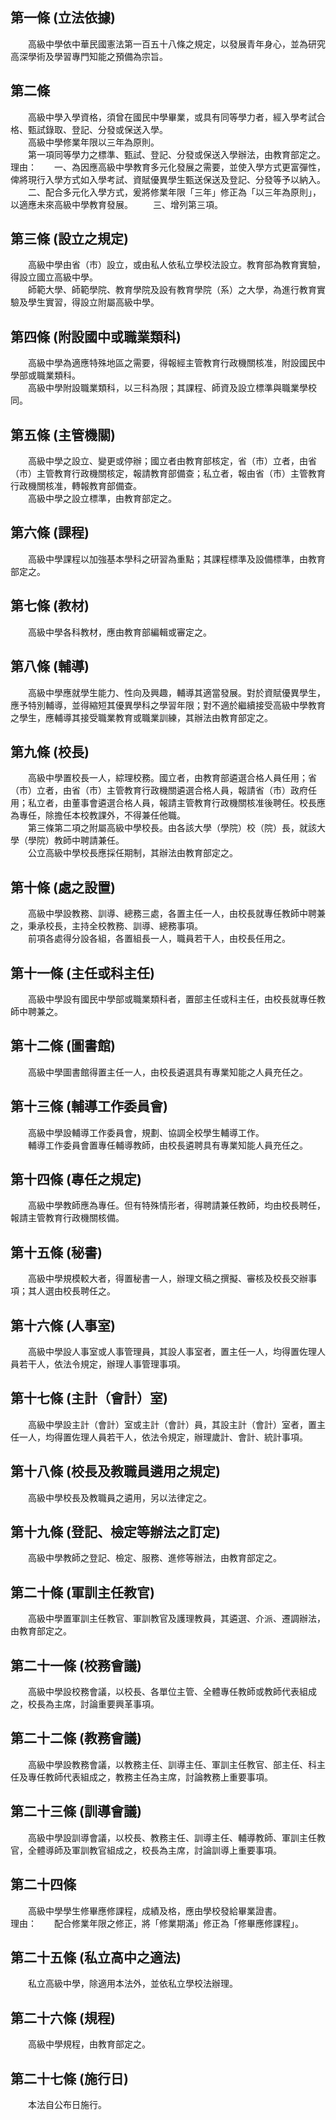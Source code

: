 第一條 (立法依據)
-----------------
　　高級中學依中華民國憲法第一百五十八條之規定，以發展青年身心，並為研究高深學術及學習專門知能之預備為宗旨。  


第二條 
-------
　　高級中學入學資格，須曾在國民中學畢業，或具有同等學力者，經入學考試合格、甄試錄取、登記、分發或保送入學。  
　　高級中學修業年限以三年為原則。  
　　第一項同等學力之標準、甄試、登記、分發或保送入學辦法，由教育部定之。  
理由：　　一、為因應高級中學教育多元化發展之需要，並使入學方式更富彈性，俾將現行入學方式如入學考試、資賦優異學生甄送保送及登記、分發等予以納入。
　　二、配合多元化入學方式，爰將修業年限「三年」修正為「以三年為原則」，以適應未來高級中學教育發展。
　　三、增列第三項。

第三條 (設立之規定)
-------------------
　　高級中學由省（市）設立，或由私人依私立學校法設立。教育部為教育實驗，得設立國立高級中學。  
　　師範大學、師範學院、教育學院及設有教育學院（系）之大學，為進行教育實驗及學生實習，得設立附屬高級中學。  


第四條 (附設國中或職業類科)
---------------------------
　　高級中學為適應特殊地區之需要，得報經主管教育行政機關核准，附設國民中學部或職業類科。  
　　高級中學附設職業類科，以三科為限；其課程、師資及設立標準與職業學校同。  


第五條 (主管機關)
-----------------
　　高級中學之設立、變更或停辦；國立者由教育部核定，省（市）立者，由省（市）主管教育行政機關核定，報請教育部備查；私立者，報由省（市）主管教育行政機關核准，轉報教育部備查。  
　　高級中學之設立標準，由教育部定之。  


第六條 (課程)
-------------
　　高級中學課程以加強基本學科之研習為重點；其課程標準及設備標準，由教育部定之。  


第七條 (教材)
-------------
　　高級中學各科教材，應由教育部編輯或審定之。  


第八條 (輔導)
-------------
　　高級中學應就學生能力、性向及興趣，輔導其適當發展。對於資賦優異學生，應予特別輔導，並得縮短其優異學科之學習年限；對不適於繼續接受高級中學教育之學生，應輔導其接受職業教育或職業訓練，其辦法由教育部定之。  


第九條 (校長)
-------------
　　高級中學置校長一人，綜理校務。國立者，由教育部遴選合格人員任用；省（市）立者，由省（市）主管教育行政機關遴選合格人員，報請省（市）政府任用；私立者，由董事會遴選合格人員，報請主管教育行政機關核准後聘任。校長應為專任，除擔任本校教課外，不得兼任他職。  
　　第三條第二項之附屬高級中學校長。由各該大學（學院）校（院）長，就該大學（學院）教師中聘請兼任。  
　　公立高級中學校長應採任期制，其辦法由教育部定之。  


第十條 (處之設置)
-----------------
　　高級中學設教務、訓導、總務三處，各置主任一人，由校長就專任教師中聘兼之，秉承校長，主持全校教務、訓導、總務事項。  
　　前項各處得分設各組，各置組長一人，職員若干人，由校長任用之。  


第十一條 (主任或科主任)
-----------------------
　　高級中學設有國民中學部或職業類科者，置部主任或科主任，由校長就專任教師中聘兼之。  


第十二條 (圖書館)
-----------------
　　高級中學圖書館得置主任一人，由校長遴選具有專業知能之人員充任之。  


第十三條 (輔導工作委員會)
-------------------------
　　高級中學設輔導工作委員會，規劃、協調全校學生輔導工作。  
　　輔導工作委員會置專任輔導教師，由校長遴聘具有專業知能人員充任之。  


第十四條 (專任之規定)
---------------------
　　高級中學教師應為專任。但有特殊情形者，得聘請兼任教師，均由校長聘任，報請主管教育行政機關核備。  


第十五條 (秘書)
---------------
　　高級中學規模較大者，得置秘書一人，辦理文稿之撰擬、審核及校長交辦事項；其人選由校長聘任之。  


第十六條 (人事室)
-----------------
　　高級中學設人事室或人事管理員，其設人事室者，置主任一人，均得置佐理人員若干人，依法令規定，辦理人事管理事項。  


第十七條 (主計（會計）室)
-------------------------
　　高級中學設主計（會計）室或主計（會計）員，其設主計（會計）室者，置主任一人，均得置佐理人員若干人，依法令規定，辦理歲計、會計、統計事項。  


第十八條 (校長及教職員遴用之規定)
---------------------------------
　　高級中學校長及教職員之遴用，另以法律定之。  


第十九條 (登記、檢定等辦法之訂定)
---------------------------------
　　高級中學教師之登記、檢定、服務、進修等辦法，由教育部定之。  


第二十條 (軍訓主任教官)
-----------------------
　　高級中學置軍訓主任教官、軍訓教官及護理教員，其遴選、介派、遷調辦法，由教育部定之。  


第二十一條 (校務會議)
---------------------
　　高級中學設校務會議，以校長、各單位主管、全體專任教師或教師代表組成之，校長為主席，討論重要興革事項。  


第二十二條 (教務會議)
---------------------
　　高級中學設教務會議，以教務主任、訓導主任、軍訓主任教官、部主任、科主任及專任教師代表組成之，教務主任為主席，討論教務上重要事項。  


第二十三條 (訓導會議)
---------------------
　　高級中學設訓導會議，以校長、教務主任、訓導主任、輔導教師、軍訓主任教官，全體導師及軍訓教官組成之，校長為主席，討論訓導上重要事項。  


第二十四條 
-----------
　　高級中學學生修畢應修課程，成績及格，應由學校發給畢業證書。  
理由：　　配合修業年限之修正，將「修業期滿」修正為「修畢應修課程」。

第二十五條 (私立高中之適法)
---------------------------
　　私立高級中學，除適用本法外，並依私立學校法辦理。  


第二十六條 (規程)
-----------------
　　高級中學規程，由教育部定之。  


第二十七條 (施行日)
-------------------
　　本法自公布日施行。